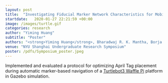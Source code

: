 ```yaml
---
layout: post
title:  "Investigating Fiducial Marker Network Characteristics for Mobile Indoor Robot Navigation"
startdate:   2020-01-27 22:21:59 +00:00
image: /images/turtle.gif
categories: research
author: "Yiming Huang"
subtitle: "Poster"
authors: "<strong>Yiming Huang</strong>, Bharadwaj R. K. Mantha, Borja Garcia de Soto"
venue: "NYU Shanghai Undergraduate Research Symposium"
poster: /pdfs/Symposium_poster.jpeg
---
```


Implemented and evaluated a protocol for optimizing April Tag placement during automatic marker-based navigation of a <a href="https://www.turtlebot.com/turtlebot3/">Turtlebot3 Waffle Pi</a> platform in Gazebo simulation.